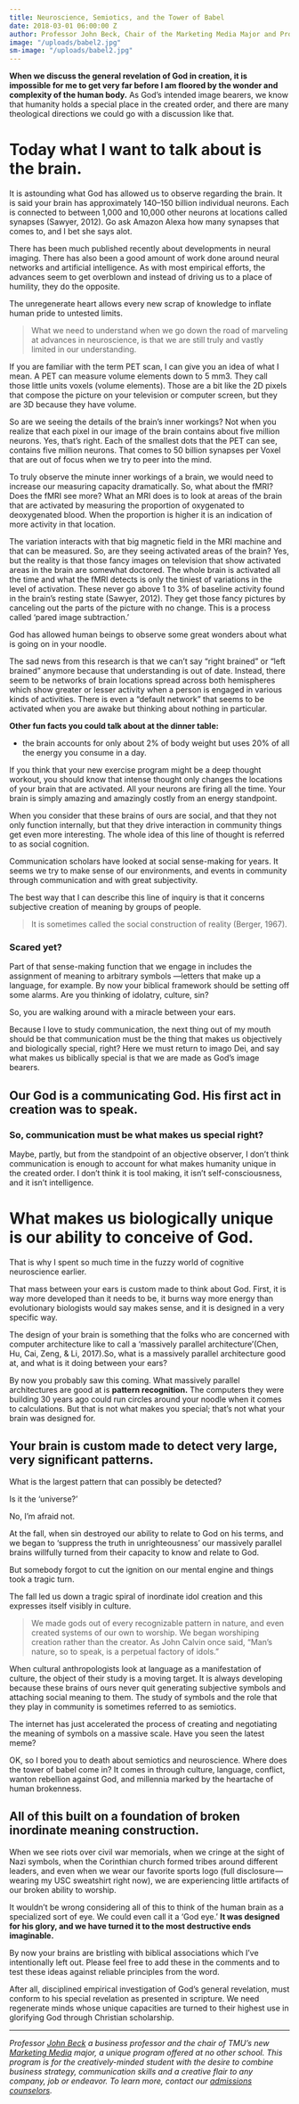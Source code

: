 ```yaml
---
title: Neuroscience, Semiotics, and the Tower of Babel
date: 2018-03-01 06:00:00 Z
author: Professor John Beck, Chair of the Marketing Media Major and Professor of Business
image: "/uploads/babel2.jpg"
sm-image: "/uploads/babel2.jpg"
---
```


**When we discuss the general revelation of God in creation, it is impossible for me to get very far before I am floored by the wonder and complexity of the human body.** As God’s intended image bearers, we know that humanity holds a special place in the created order, and there are many theological directions we could go with a discussion like that.

# Today what I want to talk about is the brain.

It is astounding what God has allowed us to observe regarding the brain. It is said your brain has approximately 140–150 billion individual neurons. Each is connected to between 1,000 and 10,000 other neurons at locations called synapses (Sawyer, 2012). Go ask Amazon Alexa how many synapses that comes to, and I bet she says alot.

There has been much published recently about developments in neural imaging. There has also been a good amount of work done around neural networks and artificial intelligence. As with most empirical efforts, the advances seem to get overblown and instead of driving us to a place of humility, they do the opposite.

The unregenerate heart allows every new scrap of knowledge to inflate human pride to untested limits.

> What we need to understand when we go down the road of marveling at advances in neuroscience, is that we are still truly and vastly limited in our understanding.


If you are familiar with the term PET scan, I can give you an idea of what I mean. A PET can measure volume elements down to 5 mm3. They call those little units voxels (volume elements). Those are a bit like the 2D pixels that compose the picture on your television or computer screen, but they are 3D because they have volume.

So are we seeing the details of the brain’s inner workings? Not when you realize that each pixel in our image of the brain contains about five million neurons. Yes, that’s right. Each of the smallest dots that the PET can see, contains five million neurons. That comes to 50 billion synapses per Voxel that are out of focus when we try to peer into the mind.

To truly observe the minute inner workings of a brain, we would need to increase our measuring capacity dramatically. So, what about the fMRI? Does the fMRI see more? What an MRI does is to look at areas of the brain that are activated by measuring the proportion of oxygenated to deoxygenated blood. When the proportion is higher it is an indication of more activity in that location.

The variation interacts with that big magnetic field in the MRI machine and that can be measured. So, are they seeing activated areas of the brain?
Yes, but the reality is that those fancy images on television that show activated areas in the brain are somewhat doctored. The whole brain is activated all the time and what the fMRI detects is only the tiniest of variations in the level of activation. These never go above 1 to 3% of baseline activity found in the brain’s resting state (Sawyer, 2012). They get those fancy pictures by canceling out the parts of the picture with no change. This is a process called ‘pared image subtraction.’

God has allowed human beings to observe some great wonders about what is going on in your noodle.

The sad news from this research is that we can’t say “right brained” or “left brained” anymore because that understanding is out of date. Instead, there seem to be networks of brain locations spread across both hemispheres which show greater or lesser activity when a person is engaged in various kinds of activities. There is even a “default network” that seems to be activated when you are awake but thinking about nothing in particular.

**Other fun facts you could talk about at the dinner table:** 
* the brain accounts for only about 2% of body weight but uses 20% of all the energy you consume in a day.

If you think that your new exercise program might be a deep thought workout, you should know that intense thought only changes the locations of your brain that are activated. All your neurons are firing all the time. Your brain is simply amazing and amazingly costly from an energy standpoint.

When you consider that these brains of ours are social, and that they not only function internally, but that they drive interaction in community things get even more interesting. The whole idea of this line of thought is referred to as social cognition.

Communication scholars have looked at social sense-making for years. It seems we try to make sense of our environments, and events in community through communication and with great subjectivity. 


The best way that I can describe this line of inquiry is that it concerns subjective creation of meaning by groups of people. 

> It is sometimes called the social construction of reality (Berger, 1967). 

### Scared yet?

Part of that sense-making function that we engage in includes the assignment of meaning to arbitrary symbols —letters that make up a language, for example. By now your biblical framework should be setting off some alarms. Are you thinking of idolatry, culture, sin?

So, you are walking around with a miracle between your ears.

Because I love to study communication, the next thing out of my mouth should be that communication must be the thing that makes us objectively and biologically special, right? Here we must return to imago Dei, and say what makes us biblically special is that we are made as God’s image bearers. 

## Our God is a communicating God. His first act in creation was to speak.

### So, communication must be what makes us special right?

Maybe, partly, but from the standpoint of an objective observer, I don’t think communication is enough to account for what makes humanity unique in the created order. I don’t think it is tool making, it isn’t self-consciousness, and it isn’t intelligence.

# What makes us biologically unique is our ability to conceive of God.

That is why I spent so much time in the fuzzy world of cognitive neuroscience earlier. 

That mass between your ears is custom made to think about God. First, it is way more developed than it needs to be, it burns way more energy than evolutionary biologists would say makes sense, and it is designed in a very specific way.

The design of your brain is something that the folks who are concerned with computer architecture like to call a ‘massively parallel architecture’(Chen, Hu, Cai, Zeng, & Li, 2017).So, what is a massively parallel architecture good at, and what is it doing between your ears?

By now you probably saw this coming. What massively parallel architectures are good at is **pattern recognition.** The computers they were building 30 years ago could run circles around your noodle when it comes to calculations. But that is not what makes you special; that’s not what your brain was designed for. 

## Your brain is custom made to detect very large, very significant patterns.

What is the largest pattern that can possibly be detected?

Is it the ‘universe?’ 

No, I’m afraid not. 

At the fall, when sin destroyed our ability to relate to God on his terms, and we began to ‘suppress the truth in unrighteousness’ our massively parallel brains willfully turned from their capacity to know and relate to God.

But somebody forgot to cut the ignition on our mental engine and things took a tragic turn.

The fall led us down a tragic spiral of inordinate idol creation and this expresses itself visibly in culture. 

> We made gods out of every recognizable pattern in nature, and even created systems of our own to worship. We began worshiping creation rather than the creator. As John Calvin once said, “Man’s nature, so to speak, is a perpetual factory of idols.”

When cultural anthropologists look at language as a manifestation of culture, the object of their study is a moving target. It is always developing because these brains of ours never quit generating subjective symbols and attaching social meaning to them. The study of symbols and the role that they play in community is sometimes referred to as semiotics.

The internet has just accelerated the process of creating and negotiating the meaning of symbols on a massive scale. Have you seen the latest meme?

OK, so I bored you to death about semiotics and neuroscience. Where does the tower of babel come in? It comes in through culture, language, conflict, wanton rebellion against God, and millennia marked by the heartache of human brokenness. 

## All of this built on a foundation of broken inordinate meaning construction.

When we see riots over civil war memorials, when we cringe at the sight of Nazi symbols, when the Corinthian church formed tribes around different leaders, and even when we wear our favorite sports logo (full disclosure — wearing my USC sweatshirt right now), we are experiencing little artifacts of our broken ability to worship.

It wouldn’t be wrong considering all of this to think of the human brain as a specialized sort of eye. We could even call it a ‘God eye.’ **It was designed for his glory, and we have turned it to the most destructive ends imaginable.**

By now your brains are bristling with biblical associations which I’ve intentionally left out. Please feel free to add these in the comments and to test these ideas against reliable principles from the word.

After all, disciplined empirical investigation of God’s general revelation, must conform to his special revelation as presented in scripture. We need regenerate minds whose unique capacities are turned to their highest use in glorifying God through Christian scholarship.


---

*Professor [John Beck](https://www.masters.edu/faculty/john-beck) a business professor and the chair of TMU’s new [Marketing Media](https://www.masters.edu/news/new-major-marketing-media.html) major, a unique program offered at no other school. This program is for the creatively-minded student with the desire to combine business strategy, communication skills and a creative flair to any company, job or endeavor. To learn more, contact our [admissions counselors](https://www.masters.edu/admissions/undergrad/).*